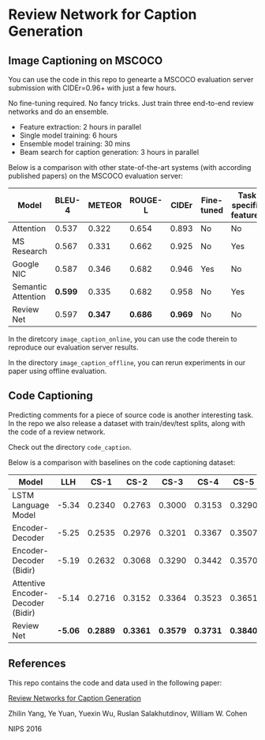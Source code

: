 # Review Network for Caption Generation

## Image Captioning on MSCOCO

You can use the code in this repo to genearte a MSCOCO evaluation server submission with CIDEr=0.96+ with just a few hours.

No fine-tuning required. No fancy tricks. Just train three end-to-end review networks and do an ensemble.

+ Feature extraction: 2 hours in parallel
+ Single model training: 6 hours
+ Ensemble model training: 30 mins
+ Beam search for caption generation: 3 hours in parallel

Below is a comparison with other state-of-the-art systems (with according published papers) on the MSCOCO evaluation server:

| Model | BLEU-4 | METEOR | ROUGE-L | CIDEr | Fine-tuned | Task specific features |
|----|----|----|----|----|----|----|
| Attention | 0.537 | 0.322 | 0.654 | 0.893 | No | No |
| MS Research | 0.567 | 0.331 | 0.662 | 0.925 | No | Yes |
| Google NIC | 0.587 | 0.346 | 0.682 | 0.946 | Yes | No |
| Semantic Attention | **0.599** | 0.335 | 0.682 | 0.958 | No | Yes |
| Review Net | 0.597 | **0.347** | **0.686** | **0.969** | No | No |

In the diretcory `image_caption_online`, you can use the code therein to reproduce our evaluation server results.

In the directory `image_caption_offline`, you can rerun experiments in our paper using offline evaluation.

## Code Captioning

Predicting comments for a piece of source code is another interesting task.
In the repo we also release a dataset with train/dev/test splits, along with the code of a review network.

Check out the directory `code_caption`.

Below is a comparison with baselines on the code captioning dataset:

| Model | LLH | CS-1 | CS-2 | CS-3 | CS-4 | CS-5 |
|----|----|----|----|----|----|----|
| LSTM Language Model | -5.34 | 0.2340 | 0.2763 | 0.3000 | 0.3153 | 0.3290 |
| Encoder-Decoder | -5.25 | 0.2535 | 0.2976 | 0.3201 | 0.3367 | 0.3507 |
| Encoder-Decoder (Bidir) | -5.19 | 0.2632 | 0.3068 | 0.3290 | 0.3442 | 0.3570 |
| Attentive Encoder-Decoder (Bidir) | -5.14 | 0.2716 | 0.3152 | 0.3364 | 0.3523 | 0.3651 |
| Review Net | **-5.06** | **0.2889** | **0.3361** | **0.3579** | **0.3731** | **0.3840** |


## References

This repo contains the code and data used in the following paper:

[Review Networks for Caption Generation](https://arxiv.org/abs/1605.07912)

Zhilin Yang, Ye Yuan, Yuexin Wu, Ruslan Salakhutdinov, William W. Cohen

NIPS 2016


